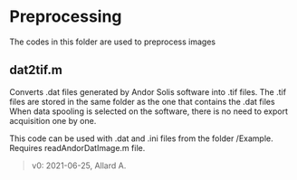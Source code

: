 # Preprocessing

The codes in this folder are used to preprocess images

## dat2tif.m 
Converts .dat files generated by Andor Solis software into .tif files.
The .tif files are stored in the same folder as the one that contains the .dat files
When data spooling is selected on the software, there is no need to export acquisition one by one.

This code can be used with .dat and .ini files from the folder /Example. Requires readAndorDatImage.m file.
> v0: 2021-06-25, Allard A.
